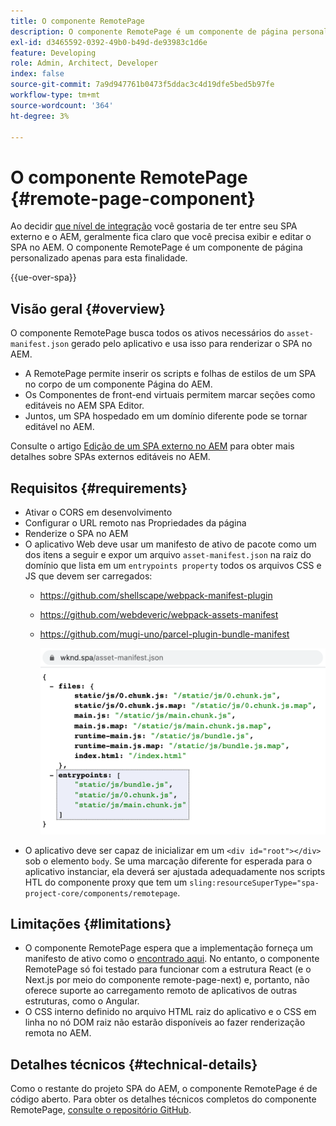 ```yaml
---
title: O componente RemotePage
description: O componente RemotePage é um componente de página personalizado para editar o React SPA remoto no AEM.
exl-id: d3465592-0392-49b0-b49d-de93983c1d6e
feature: Developing
role: Admin, Architect, Developer
index: false
source-git-commit: 7a9d947761b0473f5ddac3c4d19dfe5bed5b97fe
workflow-type: tm+mt
source-wordcount: '364'
ht-degree: 3%

---
```



# O componente RemotePage {#remote-page-component}

Ao decidir [que nível de integração](/help/implementing/developing/headful-headless.md) você gostaria de ter entre seu SPA externo e o AEM, geralmente fica claro que você precisa exibir e editar o SPA no AEM. O componente RemotePage é um componente de página personalizado apenas para esta finalidade.

{{ue-over-spa}}

## Visão geral {#overview}

O componente RemotePage busca todos os ativos necessários do `asset-manifest.json` gerado pelo aplicativo e usa isso para renderizar o SPA no AEM.

* A RemotePage permite inserir os scripts e folhas de estilos de um SPA no corpo de um componente Página do AEM.
* Os Componentes de front-end virtuais permitem marcar seções como editáveis no AEM SPA Editor.
* Juntos, um SPA hospedado em um domínio diferente pode se tornar editável no AEM.

Consulte o artigo [Edição de um SPA externo no AEM](editing-external-spa.md) para obter mais detalhes sobre SPAs externos editáveis no AEM.

## Requisitos {#requirements}

* Ativar o CORS em desenvolvimento
* Configurar o URL remoto nas Propriedades da página
* Renderize o SPA no AEM
* O aplicativo Web deve usar um manifesto de ativo de pacote como um dos itens a seguir e expor um arquivo `asset-manifest.json` na raiz do domínio que lista em um `entrypoints property` todos os arquivos CSS e JS que devem ser carregados:
   * https://github.com/shellscape/webpack-manifest-plugin
   * https://github.com/webdeveric/webpack-assets-manifest
   * https://github.com/mugi-uno/parcel-plugin-bundle-manifest

     ![exemplo de propriedade de pontos de entrada](assets/asset-manifest-entrypoints.png)
* O aplicativo deve ser capaz de inicializar em um `<div id="root"></div>` sob o elemento `body`. Se uma marcação diferente for esperada para o aplicativo instanciar, ela deverá ser ajustada adequadamente nos scripts HTL do componente proxy que tem um `sling:resourceSuperType="spa-project-core/components/remotepage`.

## Limitações {#limitations}

* O componente RemotePage espera que a implementação forneça um manifesto de ativo como o [encontrado aqui](https://github.com/shellscape/webpack-manifest-plugin). No entanto, o componente RemotePage só foi testado para funcionar com a estrutura React (e o Next.js por meio do componente remote-page-next) e, portanto, não oferece suporte ao carregamento remoto de aplicativos de outras estruturas, como o Angular.
* O CSS interno definido no arquivo HTML raiz do aplicativo e o CSS em linha no nó DOM raiz não estarão disponíveis ao fazer renderização remota no AEM.

## Detalhes técnicos {#technical-details}

Como o restante do projeto SPA do AEM, o componente RemotePage é de código aberto. Para obter os detalhes técnicos completos do componente RemotePage, [consulte o repositório GitHub](https://github.com/adobe/aem-spa-project-core/tree/master/ui.apps/src/main/content/jcr_root/apps/spa-project-core/components/remotepage).
